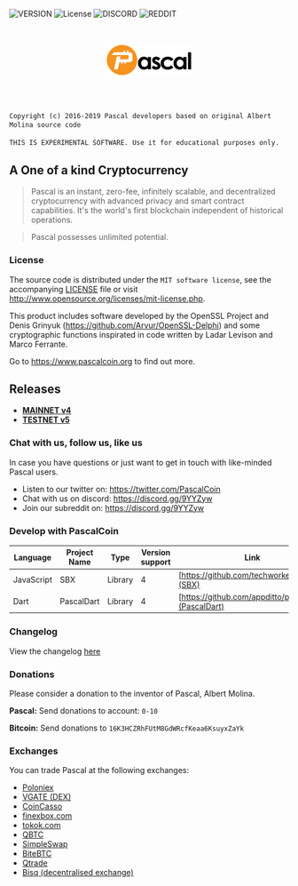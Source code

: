 ![VERSION](https://img.shields.io/github/v/tag/PascalCoin/PascalCoin?sort=semver&style=for-the-badge)
![License](https://img.shields.io/github/license/PascalCoin/PascalCoin.svg?style=for-the-badge)
![DISCORD](https://img.shields.io/discord/383064643482025984.svg?label=DISCORD%20COMMUNITY&style=for-the-badge)
![REDDIT](https://img.shields.io/reddit/subreddit-subscribers/pascalcoin.svg?style=for-the-badge)
<p align="center">
<br /><br />
<img width="30%" src="resources/logo.svg" />
</p>
<br /><br />


```
Copyright (c) 2016-2019 Pascal developers based on original Albert Molina source code
  
THIS IS EXPERIMENTAL SOFTWARE. Use it for educational purposes only.
```

## A One of a kind Cryptocurrency

> Pascal is an instant, zero-fee, infinitely scalable, and decentralized cryptocurrency with advanced privacy and smart contract capabilities. It's the world's first blockchain independent of historical operations.

> Pascal possesses unlimited potential.

### License

The source code is distributed under the `MIT software license`, see the accompanying [LICENSE](LICENSE) file or visit http://www.opensource.org/licenses/mit-license.php.

This product includes software developed by the OpenSSL Project and Denis Grinyuk (https://github.com/Arvur/OpenSSL-Delphi) and some  
cryptographic functions inspirated in code written by Ladar Levison and Marco Ferrante.

Go to https://www.pascalcoin.org to find out more.


## Releases

 - [**MAINNET v4**](https://github.com/PascalCoin/PascalCoin/releases/tag/4.1)
 - [**TESTNET v5**](https://github.com/PascalCoin/PascalCoin/releases/tag/TESTNET_5.beta.1)

### Chat with us, follow us, like us

In case you have questions or just want to get in touch with like-minded Pascal users.

 - Listen to our twitter on: https://twitter.com/PascalCoin
 - Chat with us on discord: https://discord.gg/9YYZyw
 - Join our subreddit on: https://discord.gg/9YYZyw

### Develop with PascalCoin

| Language      | Project Name | Type    | Version support | Link |
| ------------- | ------------ | ------- | --------------- | ---- |
| JavaScript    | SBX          | Library | 4    | [https://github.com/techworker/sbx](SBX) |
| Dart          | PascalDart   | Library | 4    | [https://github.com/appditto/pascaldart](PascalDart) |


### Changelog

View the changelog [here](CHANGELOG.md)

### Donations  
  
Please consider a donation to the inventor of Pascal, Albert Molina.

**Pascal:** Send donations to account: `0-10`

**Bitcoin:** Send donations to `16K3HCZRhFUtM8GdWRcfKeaa6KsuyxZaYk`

### Exchanges

You can trade Pascal at the following exchanges:

  - [Poloniex](https://poloniex.com/exchange#btc_pasc)
  - [VGATE (DEX)](https://x.vite.net/tradeCenter)
  - [CoinCasso](https://coincasso.com/trade/PASC_BTC)
  - [finexbox.com](https://www.finexbox.com/)
  - [tokok.com](https://www.tokok.com/)
  - [QBTC](https://www.myqbtc.com/trade)
  - [SimpleSwap](https://simpleswap.io/)
  - [BiteBTC](https://bitebtc.com/trade/pasc_btc)
  - [Qtrade](https://qtrade.io/market/PASC_BTC)
  - [Bisq (decentralised exchange)](https://markets.bisq.network/?market=pasc_btc)
